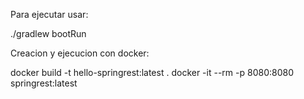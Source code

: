 Para ejecutar usar:

./gradlew bootRun


Creacion y ejecucion con docker:

docker build -t hello-springrest:latest .
docker -it --rm -p 8080:8080 springrest:latest
